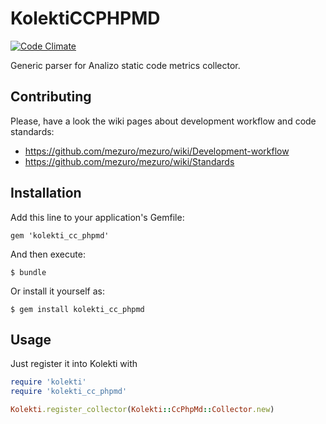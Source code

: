 # KolektiCCPHPMD

[![Code Climate](https://codeclimate.com/github/mezuro/kolekti_cc_phpmd.png)](https://codeclimate.com/github/mezuro/kolekti_cc_phpmd)

Generic parser for Analizo static code metrics collector.

## Contributing

Please, have a look the wiki pages about development workflow and code standards:

* https://github.com/mezuro/mezuro/wiki/Development-workflow
* https://github.com/mezuro/mezuro/wiki/Standards

## Installation

Add this line to your application's Gemfile:

    gem 'kolekti_cc_phpmd'

And then execute:

    $ bundle

Or install it yourself as:

    $ gem install kolekti_cc_phpmd

## Usage

Just register it into Kolekti with

```ruby
require 'kolekti'
require 'kolekti_cc_phpmd'

Kolekti.register_collector(Kolekti::CcPhpMd::Collector.new)
```
